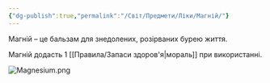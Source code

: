 ```yaml
---
{"dg-publish":true,"permalink":"/Світ/Предмети/Ліки/Магній/"}
---
```


Магній – це бальзам для знедолених, розірваних бурею життя.

Магній додасть 1 [[Правила/Запаси здоров'я\|мораль]] при використанні.

![Magnesium.png](/img/user/imgs/Magnesium.png)